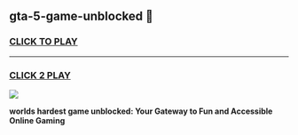 
## gta-5-game-unblocked 👋
<h3>
<a href="https://premium.freeplayer.one?title=gta-5-game-unblocked&ref=14F">CLICK TO PLAY</a></h3>
<hr>

<h3>
<a href="https://premium.freeplayer.one?title=gta-5-game-unblocked&ref=14F">CLICK 2 PLAY</a>
  
</h3>

<a href="https://premium.freeplayer.one?title=gta-5-game-unblocked&ref=12F/"><img src="https://clearcache.store/games.png"></a>


**worlds hardest game unblocked: Your Gateway to Fun and Accessible Online Gaming**
